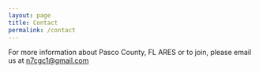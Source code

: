 ```yaml
---
layout: page
title: Contact
permalink: /contact
---
```

For more information about Pasco County, FL ARES or to join, please email us at [n7cgc1@gmail.com](mailto:n7cgc1@gmail.com)

